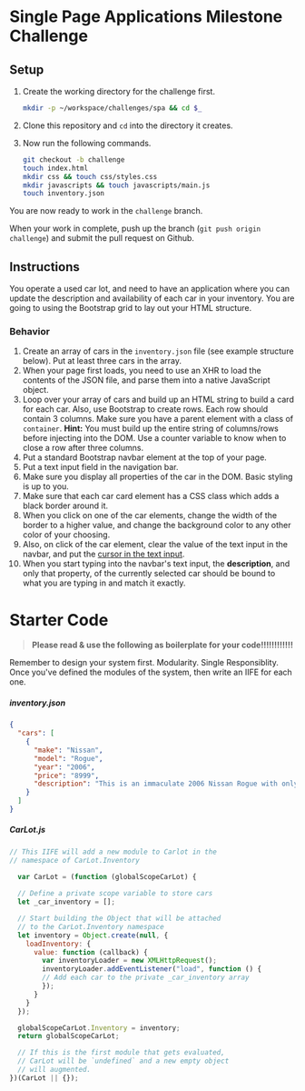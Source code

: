 # Single Page Applications Milestone Challenge

## Setup

1. Create the working directory for the challenge first.

    ```bash
    mkdir -p ~/workspace/challenges/spa && cd $_
    ```

1. Clone this repository and `cd` into the directory it creates.
1. Now run the following commands.

    ```bash
    git checkout -b challenge
    touch index.html
    mkdir css && touch css/styles.css
    mkdir javascripts && touch javascripts/main.js
    touch inventory.json
    ```

You are now ready to work in the `challenge` branch.

When your work in complete, push up the branch (`git push origin challenge`) and submit the pull request on Github.

## Instructions

You operate a used car lot, and need to have an application where you can update the description and availability of each car in your inventory. You are going to using the Bootstrap grid to lay out your HTML structure.

### Behavior

1. Create an array of cars in the `inventory.json` file (see example structure below). Put at least three cars in the array.
1. When your page first loads, you need to use an XHR to load the contents of the JSON file, and parse them into a native JavaScript object.
1. Loop over your array of cars and build up an HTML string to build a card for each car. Also, use Bootstrap to create rows. Each row should contain 3 columns. Make sure you have a parent element with a class of `container`. __Hint:__ You must build up the entire string of columns/rows before injecting into the DOM. Use a counter variable to know when to close a row after three columns.
1. Put a standard Bootstrap navbar element at the top of your page.
1. Put a text input field in the navigation bar.
1. Make sure you display all properties of the car in the DOM. Basic styling is up to you.
1. Make sure that each car card element has a CSS class which adds a black border around it.
1. When you click on one of the car elements, change the width of the border to a higher value, and change the background color to any other color of your choosing.
1. Also, on click of the car element, clear the value of the text input in the navbar, and put the [cursor in the text input](https://developer.mozilla.org/en-US/docs/Web/API/HTMLElement/focus).
1. When you start typing into the navbar's text input, the **description**, and only that property, of the currently selected car should be bound to what you are typing in and match it exactly.

# Starter Code

> **Please read & use the following as boilerplate for your code!!!!!!!!!!!!**

Remember to design your system first. Modularity. Single Responsiblity. Once you've defined the modules of the system, then write an IIFE for each one.

##### inventory.json

```json
{
  "cars": [
    {
      "make": "Nissan",
      "model": "Rogue",
      "year": "2006",
      "price": "8999",
      "description": "This is an immaculate 2006 Nissan Rogue with only 25000 miles on it. Leather seats, power everything."
    }
  ]
}
```

##### CarLot.js

```js
// This IIFE will add a new module to Carlot in the
// namespace of CarLot.Inventory
  
  var CarLot = (function (globalScopeCarLot) {

  // Define a private scope variable to store cars
  let _car_inventory = [];  

  // Start building the Object that will be attached
  // to the CarLot.Inventory namespace
  let inventory = Object.create(null, {
    loadInventory: {
      value: function (callback) {
        var inventoryLoader = new XMLHttpRequest();
        inventoryLoader.addEventListener("load", function () {
        // Add each car to the private _car_inventory array
        });
      }
    }
  });

  globalScopeCarLot.Inventory = inventory;
  return globalScopeCarLot;

  // If this is the first module that gets evaluated,
  // CarLot will be `undefined` and a new empty object
  // will augmented.
})(CarLot || {});
```
